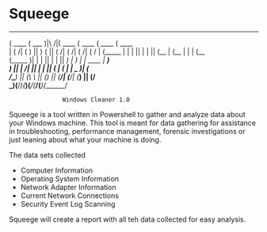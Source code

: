 # Squeege

  _______  _______           _______  _______  _______  _______ 
(  ____ \(  ___  )|\     /|(  ____ \(  ____ \(  ____ \(  ____ \
| (    \/| (   ) || )   ( || (    \/| (    \/| (    \/| (    \/
| (_____ | |   | || |   | || (__    | (__    | |      | (__    
(_____  )| |   | || |   | ||  __)   |  __)   | | ____ |  __)   
      ) || | /\| || |   | || (      | (      | | \_  )| (      
/\____) || (_\ \ || (___) || (____/\| (____/\| (___) || (____/\
\_______)(____\/_)(_______)(_______/(_______/(_______)(_______/

                   Windows Cleaner 1.0


Squeege is a tool written in Powershell to gather and analyze data about your Windows machine. 
This tool is meant for data gathering for assistance in troubleshooting, performance management, forensic investigations or just leaning about what your machine is doing. 

The data sets collected
- Computer Information
- Operating System Information
- Network Adapter Information
- Current Network Connections
- Security Event Log Scanning

Squeege will create a report with all teh data collected for easy analysis. 
